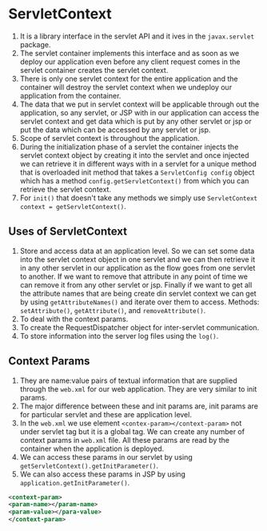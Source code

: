 # ServletContext

1. It is a library interface in the servlet API and it ives in the `javax.servlet` package.
2. The servlet container implements this interface and as soon as we deploy our application even before any client request comes in the servlet container creates the servlet context.
3. There is only one servlet context for the entire application and the container will destroy the servlet context when we undeploy our application from the container.
4. The data that we put in servlet context will be applicable through out the application, so any servlet, or JSP with in our application can access the servlet context and get data which is put by any other servlet or jsp or put the data which can be accessed by any servlet or jsp.
5. Scope of servlet context is throughout the application.
6. During the initialization phase of a servlet the container injects the servlet context object by creating it into the servlet and once injected we can retrieve it in different ways with in a servlet for a unique method that is overloaded init method that takes a `ServletConfig config` object which has a method `config.getServletContext()` from which you can retrieve the servlet context.
7. For `init()` that doesn't take any methods we simply use `ServletContext context = getServletContext()`.

## Uses of ServletContext

1. Store and access data at an application level. So we can set some data into the servlet context object in one servlet and we can then retrieve it in any other servlet in our application as the flow goes from one servlet to another. If we want to remove that attribute in any point of time we can remove it from any other servlet or jsp. Finally if we want to get all the attribute names that are being create din servlet context we can get by using `getAttributeNames()` and iterate over them to access. Methods: `setAttribute()`, `getAttribute()`, and `removeAttribute()`.
2. To deal with the context params.
3. To create the RequestDispatcher object for inter-servlet communication.
4. To store information into the server log files using the `log()`.

## Context Params

1. They are name:value pairs of textual information that are supplied through the `web.xml` for our web application. They are very similar to init params. 
2. The major difference between these and init params are, init params are for particular servlet and these are application level.
3. In the `web.xml` we use element `<contex-param></context-param>` not under servlet tag but it is a global tag. We can create any number of context params in `web.xml` file. All these params are read by the container when the application is deployed.
4. We can access these params in our servlet by using `getServletContext().getInitParameter()`.  
5. We can also access these params in JSP by using `application.getInitParameter()`.

```xml
<context-param>
<param-name></param-name>
<param-value></para-value>
</context-param>
```
